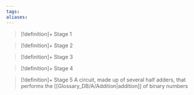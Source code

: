 ```yaml
---
tags:
aliases:
---
```


> [!definition]+ Stage 1
>

> [!definition]+ Stage 2
>

> [!definition]+ Stage 3
>

> [!definition]+ Stage 4
>

> [!definition]+ Stage 5
> A circuit, made up of several half adders, that performs the [[Glossary_DB/A/Addition|addition]] of binary numbers



